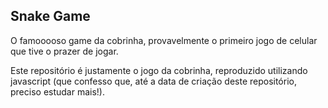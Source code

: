 ## Snake Game



O famooooso game da cobrinha, provavelmente o primeiro jogo de celular que tive o prazer de jogar. 

Este repositório é justamente o jogo da cobrinha, reproduzido utilizando javascript (que confesso que, até a data de criação deste repositório, preciso estudar mais!).